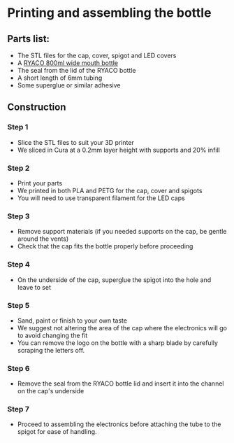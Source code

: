 # Printing and assembling the bottle
## Parts list:
* The STL files for the cap, cover, spigot and LED covers
* A [RYACO 800ml wide mouth bottle](https://www.amazon.co.uk/dp/B088B7RL98/ref=cm_sw_r_tw_dp_RTAABATTSC8DW0E9HZ2Y)
* The seal from the lid of the RYACO bottle
* A short length of 6mm tubing
* Some superglue or similar adhesive

## Construction
### Step 1
* Slice the STL files to suit your 3D printer
* We sliced in Cura at a 0.2mm layer height with supports and 20% infill
### Step 2
* Print your parts 
* We printed in both PLA and PETG for the cap, cover and spigots
* You will need to use transparent filament for the LED caps
### Step 3
* Remove support materials (if you needed supports on the cap, be gentle around the vents)
* Check that the cap fits the bottle properly before proceeding
### Step 4
* On the underside of the cap, superglue the spigot into the hole and leave to set
### Step 5
* Sand, paint or finish to your own taste
* We suggest not altering the area of the cap where the electronics will go to avoid changing the fit
* You can remove the logo on the bottle with a sharp blade by carefully scraping the letters off.
### Step 6
* Remove the seal from the RYACO bottle lid and insert it into the channel on the cap's underside
### Step 7
* Proceed to assembling the electronics before attaching the tube to the spigot for ease of handling.




